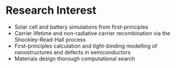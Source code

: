# Research Interest
- Solar cell and battery simulations from first-principles
- Carrier lifetime and non-radiative carrier recombination via the Shockley-Read-Hall process
- First-principles calculation and tight-binding modelling of nanostructures and defects in semiconductors
- Materials design thorough computational search
